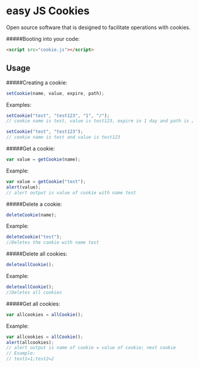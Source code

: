 # easy JS Cookies
Open source software that is designed to facilitate operations with cookies.

#####Booting into your code:
```html
<script src="cookie.js"></script>
```
## Usage

#####Creating a cookie:
```javascript
setCookie(name, value, expire, path);
```
Examples:
```javascript
setCookie("test", "test123", "1", "/");
// cookie name is test, value is test123, expire in 1 day and path is /

setCookie("test", "test123");
// cookie name is test and value is test123
```
#####Get a cookie:
```javascript
var value = getCookie(name);
```
Example:
```javascript
var value = getCookie("test");
alert(value);
// alert output is value of cookie with name test
```
#####Delete a cookie:
```javascript
deleteCookie(name);
```
Example:
```javascript
deleteCookie("test");
//Deletes the cookie with name test
```
#####Delete all cookies:
```javascript
deleteallCookie();
```
Example:
```javascript
deleteallCookie();
//Deletes all cookies
```
#####Get all cookies:
```javascript
var allcookies = allCookie();
```
Example:
```javascript
var allcookies = allCookie();
alert(allcookies);
// alert output is name of cookie = value of cookie; next cookie
// Example:
// test1=1;test2=2
```

